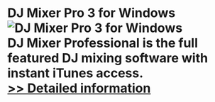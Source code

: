 # DJ Mixer Pro 3 for Windows<br />![DJ Mixer Pro 3 for Windows](https://mycommerce.akamaized.net/api/pimages/P300876680/BIG/300876680.JPG)<br />DJ Mixer Professional is the full featured DJ mixing software with instant iTunes access.<br />[>> Detailed information](https://secure.shareit.com/shareit/product.html?productid=300876680&affiliateid=200057808)